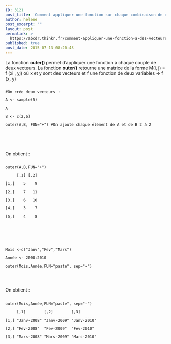 ```yaml
---
ID: 3121
post_title: 'Comment appliquer une fonction sur chaque combinaison de deux vecteurs ? : outer'
author: helene
post_excerpt: ""
layout: post
permalink: >
  https://abcdr.thinkr.fr/comment-appliquer-une-fonction-a-des-vecteurs-outer/
published: true
post_date: 2015-07-13 08:20:43
---
```

<p>La fonction <b>outer() </b>permet d’appliquer une fonction à chaque couple de deux vecteurs. La fonction <strong>outer()</strong> retourne une matrice de la forme M(i, j) = f (xi , yj) où x et y sont des vecteurs et f une fonction de deux variables → f (x, y)</p><p> <pre><code></p><p>#On crée deux vecteurs :</p><p>A &lt;- sample(5)</p><p>A</p><p>B &lt;- c(2,6)</p><p>outer(A,B, FUN="+") #On ajoute chaque élément de A et de B 2 à 2 </p><p></code></pre>   <br /> </p><p>On obtient :</p><p> <pre><code></p><p>outer(A,B,FUN="+")</p><p>     [,1] [,2]</p><p>[1,]    5    9</p><p>[2,]    7   11</p><p>[3,]    6   10</p><p>[4,]    3    7</p><p>[5,]    4    8</p><p></code></pre>   <br /> </p><p> <pre><code><br />Mois &lt;-c("Janv","Fev","Mars")</p><p>Année &lt;- 2008:2010</p><p>outer(Mois,Année,FUN="paste", sep="-")</p><p></code></pre>   </p><p>On obtient :</p><p> <pre><code><br />outer(Mois,Année,FUN="paste", sep="-")</p><p>     [,1]        [,2]        [,3]      </p><p>[1,] "Janv-2008" "Janv-2009" "Janv-2010"</p><p>[2,] "Fev-2008"  "Fev-2009"  "Fev-2010"</p><p>[3,] "Mars-2008" "Mars-2009" "Mars-2010"</p><p></code></pre>   </p>